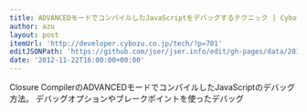 ```yaml
---
title: ADVANCEDモードでコンパイルしたJavaScriptをデバッグするテクニック | Cybozu Inside Out | サイボウズエンジニアのブログ
author: azu
layout: post
itemUrl: 'http://developer.cybozu.co.jp/tech/?p=701'
editJSONPath: 'https://github.com/jser/jser.info/edit/gh-pages/data/2012/11/index.json'
date: '2012-11-22T16:00:00+00:00'
---
```

Closure CompilerのADVANCEDモードでコンパイルしたJavaScriptのデバッグ方法。
デバッグオプションやブレークポイントを使ったデバッグ
